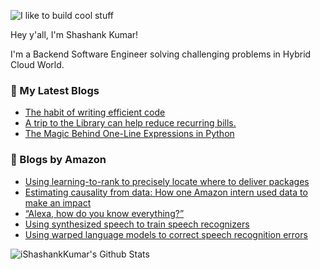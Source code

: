 ![I like to build cool stuff](https://res.cloudinary.com/dt8g3rhcy/image/upload/v1595929574/i_like_to_build_cool_shit._1_nzbwjh.png)

Hey y'all, I'm Shashank Kumar! 

I'm a Backend Software Engineer solving challenging problems in Hybrid Cloud World.

### 📕 My Latest Blogs
<!-- BLOG-POST-LIST:START -->
- [The habit of writing efficient code](https://medium.com/@ishashankkumar/the-habit-of-writing-efficient-code-153b05f04269?source=rss-d24dda280d5f------2)
- [A trip to the Library can help reduce recurring bills.](https://medium.com/swlh/a-trip-to-the-library-can-help-reduce-recurring-bills-23bca495cdf5?source=rss-d24dda280d5f------2)
- [The Magic Behind One-Line Expressions in Python](https://medium.com/swlh/the-magic-behind-one-line-expressions-in-python-816c10180c5c?source=rss-d24dda280d5f------2)
<!-- BLOG-POST-LIST:END -->

### 📕 Blogs by Amazon
<!-- AMAZON-BLOG-POST-LIST:START -->
- [Using learning-to-rank to precisely locate where to deliver packages](https://www.amazon.science/blog/using-learning-to-rank-to-precisely-locate-where-to-deliver-packages)
- [Estimating causality from data: How one Amazon intern used data to make an impact](https://www.amazon.science/working-at-amazon/estimating-causality-from-data-how-one-amazon-intern-used-data-to-make-an-impact)
- [“Alexa, how do you know everything?”](https://www.amazon.science/working-at-amazon/alexa-how-do-you-know-everything)
- [Using synthesized speech to train speech recognizers](https://www.amazon.science/blog/using-synthesized-speech-to-train-speech-recognizers)
- [Using warped language models to correct speech recognition errors](https://www.amazon.science/blog/using-warped-language-models-to-correct-speech-recognition-errors)
<!-- AMAZON-BLOG-POST-LIST:END -->



<img align="center" alt="iShashankKumar's Github Stats" src="https://github-readme-stats.vercel.app/api?username=ishashankkumar&show_icons=true&hide_border=true" />
